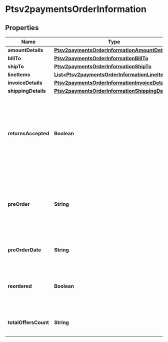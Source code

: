
# Ptsv2paymentsOrderInformation

## Properties
Name | Type | Description | Notes
------------ | ------------- | ------------- | -------------
**amountDetails** | [**Ptsv2paymentsOrderInformationAmountDetails**](Ptsv2paymentsOrderInformationAmountDetails.md) |  |  [optional]
**billTo** | [**Ptsv2paymentsOrderInformationBillTo**](Ptsv2paymentsOrderInformationBillTo.md) |  |  [optional]
**shipTo** | [**Ptsv2paymentsOrderInformationShipTo**](Ptsv2paymentsOrderInformationShipTo.md) |  |  [optional]
**lineItems** | [**List&lt;Ptsv2paymentsOrderInformationLineItems&gt;**](Ptsv2paymentsOrderInformationLineItems.md) |  |  [optional]
**invoiceDetails** | [**Ptsv2paymentsOrderInformationInvoiceDetails**](Ptsv2paymentsOrderInformationInvoiceDetails.md) |  |  [optional]
**shippingDetails** | [**Ptsv2paymentsOrderInformationShippingDetails**](Ptsv2paymentsOrderInformationShippingDetails.md) |  |  [optional]
**returnsAccepted** | **Boolean** | This is only needed when you are requesting both payment and DM service at same time.  Boolean that indicates whether returns are accepted for this order. This field can contain one of the following values: - true: Returns are accepted for this order. - false: Returns are not accepted for this order.  |  [optional]
**preOrder** | **String** | Indicates whether cardholder is placing an order with a future availability or release date. This field can contain one of these values: - MERCHANDISE_AVAILABLE: Merchandise available - FUTURE_AVAILABILITY: Future availability  |  [optional]
**preOrderDate** | **String** | Expected date that a pre-ordered purchase will be available. Format: YYYYMMDD  |  [optional]
**reordered** | **Boolean** | Indicates whether the cardholder is reordering previously purchased merchandise. This field can contain one of these values: - false: First time ordered - true: Reordered  |  [optional]
**totalOffersCount** | **String** | Total number of articles/items in the order as a numeric decimal count. Possible values: 00 - 99  |  [optional]



